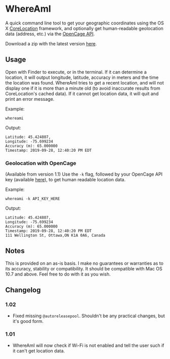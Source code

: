 # WhereAmI
A quick command line tool to get your geographic coordinates using the OS X [CoreLocation][] framework, and optionally get human-readable geolocation data (address, etc.) via the [OpenCage API][opencage].

Download a zip with the latest version [here][download link].

## Usage
Open with Finder to execute, or in the terminal. If it can determine a location, it will output longitude, latitude, accuracy in meters and the time the location was found. WhereAmI tries to get a recent location, and will not display one if it is more than a minute old (to avoid inaccurate results from CoreLocation's cached data). If it cannot get location data, it will quit and print an error message.

Example:
```
whereami
```
Output:
```
Latitude: 45.424807, 
Longitude: -75.699234
Accuracy (m): 65.000000
Timestamp: 2019-09-28, 12:40:20 PM EDT
```

### Geolocation with OpenCage
(Available from version 1.1)
Use the `-k` flag, followed by your OpenCage API key (available [here](https://opencagedata.com/users/sign_up)), to get human readable location data.

Example:
```
whereami -k API_KEY_HERE
```
Output:
```
Latitude: 45.424807, 
Longitude: -75.699234
Accuracy (m): 65.000000
Timestamp: 2019-09-28, 12:40:20 PM EDT
111 Wellington St, Ottawa,ON K1A 0A6, Canada
```

## Notes
This is provided on an as-is basis. I make no guarantees or warranties as to its accuracy, stability or compatibility. It should be compatible with Mac OS 10.7 and above. Feel free to do with it as you wish.

## Changelog
### 1.02
 - Fixed missing `@autoreleasepool`. Shouldn't be any practical changes, but it's good form.

### 1.01
- WhereAmI will now check if Wi-Fi is not enabled and tell the user such if it can't get location data.

[corelocation]: http://en.wikipedia.org/wiki/CoreLocation
[opencage]: https://opencagedata.com/
[download link]: https://github.com/robmathers/WhereAmI/releases/download/v1.02/whereami-1.02.zip
